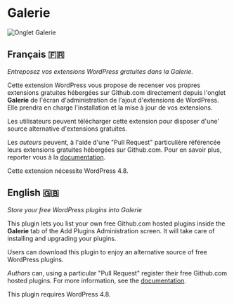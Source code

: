# Galerie

![Onglet Galerie](https://cldup.com/TJX56I5die.png)

## Français 🇫🇷
*Entreposez vos extensions WordPress gratuites dans la Galerie.*

Cette extension WordPress vous propose de recenser vos propres extensions gratuites hébergées sur Github.com directement depuis l'onglet **Galerie** de l'écran d'administration de l'ajout d'extensions de WordPress. Elle prendra en charge l'installation et la mise à jour de vos extensions.

Les utilisateurs peuvent télécharger cette extension pour disposer d'une' source alternative d'extensions gratuites.

Les *auteurs* peuvent, à l'aide d'une "Pull Request" particulière référencée leurs extensions gratuites hébergées sur Github.com. Pour en savoir plus, reporter vous à la [documentation](https://github.com/imath/galerie/wiki).

Cette extension nécessite WordPress 4.8.


## English 🇬🇧
*Store your free WordPress plugins into Galerie*

This plugin lets you list your own free Github.com hosted plugins inside the **Galerie** tab of the Add Plugins Administration screen. It will take care of installing and upgrading your plugins.

Users can download this plugin to enjoy an alternative source of free WordPress plugins.

*Authors* can, using a particular "Pull Request" register their free Github.com hosted plugins. For more information, see the [documentation](https://github.com/imath/galerie/wiki).

This plugin requires WordPress 4.8.
